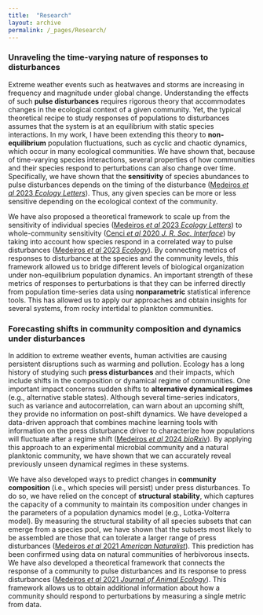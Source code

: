 ```yaml
---
title:  "Research"
layout: archive
permalink: /_pages/Research/
---
```


### Unraveling the time-varying nature of responses to disturbances

Extreme weather events such as heatwaves and storms are increasing in frequency and magnitude under global change. Understanding the effects of such **pulse disturbances** requires rigorous theory that accommodates changes in the ecological context of a given community. Yet, the typical theoretical recipe to study responses of populations to disturbances assumes that the system is at an equilibrium with static species interactions. In my work, I have been extending this theory to **non-equilibrium** population fluctuations, such as cyclic and chaotic dynamics, which occur in many ecological communities. We have shown that, because of time-varying species interactions, several properties of how communities and their species respond to perturbations can also change over time. Specifically, we have shown that the **sensitivity** of species abundances to pulse disturbances depends on the timing of the disturbance ([Medeiros *et al* 2023 *Ecology Letters*](https://onlinelibrary.wiley.com/doi/abs/10.1111/ele.14131)). Thus, any given species can be more or less sensitive depending on the ecological context of the community.

We have also proposed a theoretical framework to scale up from the sensitivity of individual species ([Medeiros *et al* 2023 *Ecology Letters*](https://onlinelibrary.wiley.com/doi/abs/10.1111/ele.14131)) to whole-community sensitivity ([Cenci *et al* 2020 *J. R. Soc. Interface*](https://royalsocietypublishing.org/doi/full/10.1098/rsif.2019.0627)) by taking into account how species respond in a correlated way to pulse disturbances ([Medeiros *et al* 2023 *Ecology*](https://esajournals.onlinelibrary.wiley.com/doi/abs/10.1002/ecy.4115)). By connecting metrics of responses to disturbance at the species and the community levels, this framework allowed us to bridge different levels of biological organization under non-equilibrium population dynamics. An important strength of these metrics of responses to perturbations is that they can be inferred directly from population time-series data using **nonparametric** statistical inference tools. This has allowed us to apply our approaches and obtain insights for several systems, from rocky intertidal to plankton communities.

### Forecasting shifts in community composition and dynamics under disturbances

In addition to extreme weather events, human activities are causing persistent disruptions such as warming and pollution. Ecology has a long history of studying such **press disturbances** and their impacts, which include shifts in the composition or dynamical regime of communities. One important impact concerns sudden shifts to **alternative dynamical regimes** (e.g., alternative stable states). Although several time-series indicators, such as variance and autocorrelation, can warn about an upcoming shift, they provide no information on post-shift dynamics. We have developed a data-driven approach that combines machine learning tools with information on the press disturbance driver to characterize how populations will fluctuate after a regime shift ([Medeiros *et al* 2024 *bioRxiv*](https://www.biorxiv.org/content/10.1101/2024.08.07.607005v1)). By applying this approach to an experimental microbial community and a natural planktonic community, we have shown that we can accurately reveal previously unseen dynamical regimes in these systems.

We have also developed ways to predict changes in **community composition** (i.e., which species will persist) under press disturbances. To do so, we have relied on the concept of **structural stability**, which captures the capacity of a community to maintain its composition under changes in the parameters of a population dynamics model (e.g., Lotka-Volterra model). By measuring the structural stability of all species subsets that can emerge from a species pool, we have shown that the subsets most likely to be assembled are those that can tolerate a larger range of press disturbances ([Medeiros *et al* 2021 *American Naturalist*](https://www.journals.uchicago.edu/doi/full/10.1086/711663)). This prediction has been confirmed using data on natural communities of herbivorous insects. We have also developed a theoretical framework that connects the response of a community to pulse disturbances and its response to press disturbances ([Medeiros *et al* 2021 *Journal of Animal Ecology*](https://besjournals.onlinelibrary.wiley.com/doi/abs/10.1111/1365-2656.13421)). This framework allows us to obtain additional information about how a community should respond to perturbations by measuring a single metric from data.
